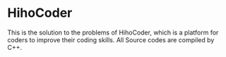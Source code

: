 # HihoCoder

This is the solution to the problems of HihoCoder, which is a platform for coders to improve their coding skills.
All Source codes are compiled by C++.

